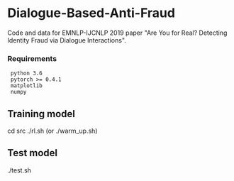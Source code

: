 # Dialogue-Based-Anti-Fraud
Code and data for EMNLP-IJCNLP 2019 paper "Are You for Real? Detecting Identity Fraud via Dialogue Interactions".

### Requirements
     python 3.6
     pytorch >= 0.4.1
     matplotlib
     numpy

## Training model
cd src
./rl.sh (or ./warm_up.sh)

## Test model
./test.sh
